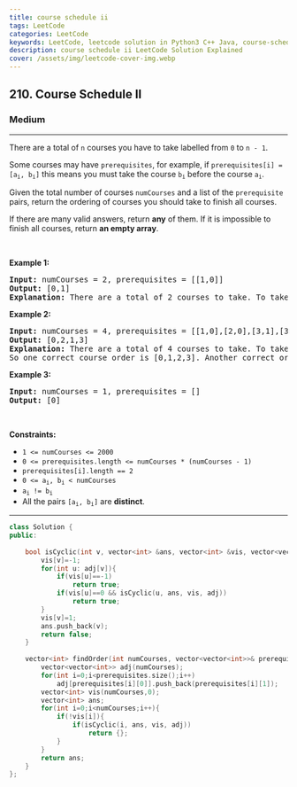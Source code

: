 ```yaml
---
title: course schedule ii
tags: LeetCode
categories: LeetCode
keywords: LeetCode, leetcode solution in Python3 C++ Java, course-schedule-ii solution
description: course schedule ii LeetCode Solution Explained
cover: /assets/img/leetcode-cover-img.webp
---
```



<h2>210. Course Schedule II</h2><h3>Medium</h3><hr><div><p>There are a total of <code>n</code> courses you have to take labelled from <code>0</code> to <code>n - 1</code>.</p>

<p>Some courses may have <code>prerequisites</code>, for example, if&nbsp;<code>prerequisites[i] = [a<sub>i</sub>, b<sub>i</sub>]</code>&nbsp;this means you must take the course <code>b<sub>i</sub></code> before the course <code>a<sub>i</sub></code>.</p>

<p>Given the total number of courses&nbsp;<code>numCourses</code> and a list of the <code>prerequisite</code> pairs, return the ordering of courses you should take to finish all courses.</p>

<p>If there are many valid answers, return <strong>any</strong> of them.&nbsp;If it is impossible to finish all courses, return <strong>an empty array</strong>.</p>

<p>&nbsp;</p>
<p><strong>Example 1:</strong></p>

<pre><strong>Input:</strong> numCourses = 2, prerequisites = [[1,0]]
<strong>Output:</strong> [0,1]
<strong>Explanation:</strong> There are a total of 2 courses to take. To take course 1 you should have finished course 0. So the correct course order is [0,1].
</pre>

<p><strong>Example 2:</strong></p>

<pre><strong>Input:</strong> numCourses = 4, prerequisites = [[1,0],[2,0],[3,1],[3,2]]
<strong>Output:</strong> [0,2,1,3]
<strong>Explanation:</strong> There are a total of 4 courses to take. To take course 3 you should have finished both courses 1 and 2. Both courses 1 and 2 should be taken after you finished course 0.
So one correct course order is [0,1,2,3]. Another correct ordering is [0,2,1,3].
</pre>

<p><strong>Example 3:</strong></p>

<pre><strong>Input:</strong> numCourses = 1, prerequisites = []
<strong>Output:</strong> [0]
</pre>

<p>&nbsp;</p>
<p><strong>Constraints:</strong></p>

<ul>
	<li><code>1 &lt;= numCourses &lt;= 2000</code></li>
	<li><code>0 &lt;=&nbsp;prerequisites.length &lt;= numCourses * (numCourses - 1)</code></li>
	<li><code>prerequisites[i].length == 2</code></li>
	<li><code>0 &lt;= a<sub>i</sub>, b<sub>i</sub> &lt;&nbsp;numCourses</code></li>
	<li><code>a<sub>i</sub>&nbsp;!=&nbsp;b<sub>i</sub></code></li>
	<li>All the pairs <code>[a<sub>i</sub>, b<sub>i</sub>]</code> are <strong>distinct</strong>.</li>
</ul>
</div>

---




```cpp
class Solution {
public:
    
    bool isCyclic(int v, vector<int> &ans, vector<int> &vis, vector<vector<int>> &adj){
        vis[v]=-1;
        for(int u: adj[v]){
            if(vis[u]==-1)
                return true;
            if(vis[u]==0 && isCyclic(u, ans, vis, adj))
                return true;
        }
        vis[v]=1;
        ans.push_back(v);
        return false;
    }
    
    vector<int> findOrder(int numCourses, vector<vector<int>>& prerequisites) {
        vector<vector<int>> adj(numCourses);
        for(int i=0;i<prerequisites.size();i++)
            adj[prerequisites[i][0]].push_back(prerequisites[i][1]);
        vector<int> vis(numCourses,0);
        vector<int> ans;
        for(int i=0;i<numCourses;i++){
            if(!vis[i]){
                if(isCyclic(i, ans, vis, adj))
                    return {};
            }
        }
        return ans;
    }
};
```
